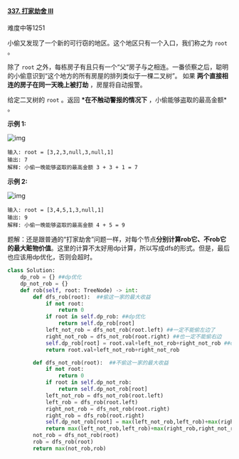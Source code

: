 #### [337. 打家劫舍 III](https://leetcode-cn.com/problems/house-robber-iii/)

难度中等1251

小偷又发现了一个新的可行窃的地区。这个地区只有一个入口，我们称之为 `root` 。

除了 `root` 之外，每栋房子有且只有一个“父“房子与之相连。一番侦察之后，聪明的小偷意识到“这个地方的所有房屋的排列类似于一棵二叉树”。 如果 **两个直接相连的房子在同一天晚上被打劫** ，房屋将自动报警。

给定二叉树的 `root` 。返回 **\*在不触动警报的情况下** ，小偷能够盗取的最高金额* 。

 

**示例 1:**

![img](https://assets.leetcode.com/uploads/2021/03/10/rob1-tree.jpg)

```
输入: root = [3,2,3,null,3,null,1]
输出: 7 
解释: 小偷一晚能够盗取的最高金额 3 + 3 + 1 = 7
```

**示例 2:**

![img](https://assets.leetcode.com/uploads/2021/03/10/rob2-tree.jpg)

```
输入: root = [3,4,5,1,3,null,1]
输出: 9
解释: 小偷一晚能够盗取的最高金额 4 + 5 = 9
```

题解：还是跟普通的“打家劫舍”问题一样，对每个节点**分别计算rob它、不rob它的最大赃物价值**。这里的计算不太好用dp计算，所以写成dfs的形式。但是，最后也应该用dp优化，否则会超时。

```python
class Solution:
    dp_rob = {} ##dp优化
    dp_not_rob = {}
    def rob(self, root: TreeNode) -> int:
        def dfs_rob(root):  ##偷这一家的最大收益
            if not root:
                return 0
            if root in self.dp_rob: ##dp优化
                return self.dp_rob[root]
            left_not_rob = dfs_not_rob(root.left) ##一定不能偷左边了
            right_not_rob = dfs_not_rob(root.right) ##也一定不能偷右边
            self.dp_rob[root] = root.val+left_not_rob+right_not_rob ##dp优化
            return root.val+left_not_rob+right_not_rob

        def dfs_not_rob(root):  ##不偷这一家的最大收益
            if not root:
                return 0
            if root in self.dp_not_rob:
                return self.dp_not_rob[root]
            left_not_rob = dfs_not_rob(root.left)
            left_rob = dfs_rob(root.left)
            right_not_rob = dfs_not_rob(root.right)
            right_rob = dfs_rob(root.right)
            self.dp_not_rob[root] = max(left_not_rob,left_rob)+max(right_rob,right_not_rob)
            return max(left_not_rob,left_rob)+max(right_rob,right_not_rob)
        not_rob = dfs_not_rob(root)
        rob = dfs_rob(root)
        return max(not_rob,rob)
```

